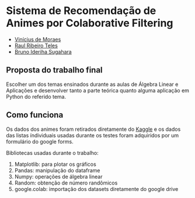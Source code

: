 # Sistema de Recomendação de Animes por Colaborative Filtering
  
* [Vinícius de Moraes](https://github.com/Boemio)
* [Raul Ribeiro Teles](https://github.com/raultel) 
* [Bruno Ideriha Sugahara](https://github.com/BrunoSugahara) 

## Proposta do trabalho final
Escolher um dos temas ensinados durante as aulas de Álgebra Linear e Aplicações e desenvolver tanto a parte teórica quanto alguma aplicação em Python do referido tema.

## Como funciona
Os dados dos animes foram retirados diretamente do [Kaggle](https://www.kaggle.com/datasets/CooperUnion/anime-recommendations-database) e os dados das listas índividuais usadas durante os testes foram adquiridos por um formulário do google forms. 

Bibliotecas usadas durante o trabalho: 
1. Matplotlib: para plotar os gráficos
2. Pandas: manipulação do dataframe
3. Numpy: operações de álgebra linear
4. Random: obtenção de número randômicos
5. google.colab: importação dos datasets diretamente do google drive

